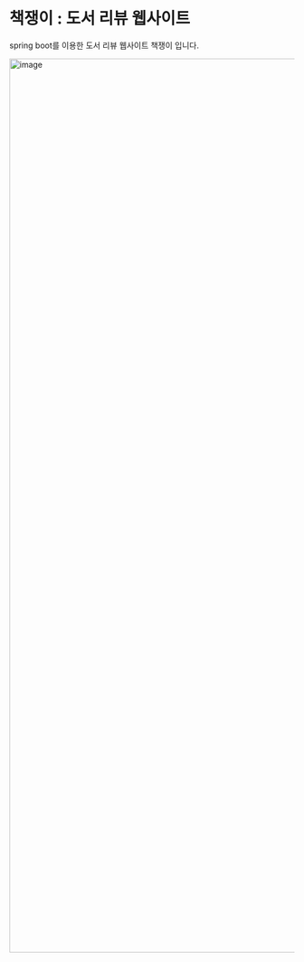 # 책쟁이 : 도서 리뷰 웹사이트

spring boot를 이용한 도서 리뷰 웹사이트 책쟁이 입니다.

<img width="1582" alt="image" src="https://github.com/sseooh/ChaekJaengI/assets/105717406/9f2307ae-9d21-4211-a390-01138f6caabb">
